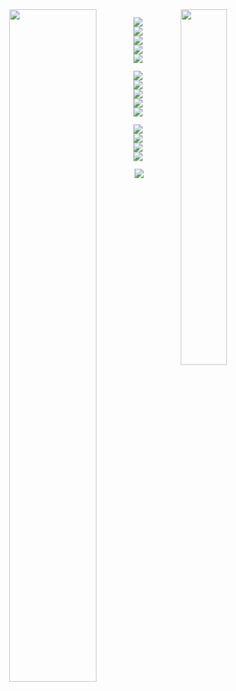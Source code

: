 <center class="half">
<img align="left" width="55%" src="https://github-readme-stats.vercel.app/api?username=CookedMelon&include_all_commits=true&count_private-true&custom_title=CookedMelon'%20GitHub%20Stats&line_height=30&show_icons=true&hide_border=true&bg_color=192133&title_color=efb752&icon_color=efb752&text_color=70bed9">
<img align="right" width="40%" src="https://github-readme-stats.vercel.app/api/top-langs/?username=CookedMelon">
</center>



<span > <img src="https://img.shields.io/badge/-HTML5-E34F26?style=flat-square&logo=html5&logoColor=white" /> <img src="https://img.shields.io/badge/-CSS3-1572B6?style=flat-square&logo=css3" /> <img src="https://img.shields.io/badge/-JavaScript-oringe?style=flat-square&logo=javascript" /> <img src="https://img.shields.io/badge/-Go-blue?style=flat-73cddc&logo=Go&logoColor=white" /> <img src="https://img.shields.io/badge/-Cpp-purple?style=flat-square&logo=C&logoColor=white" /></span>

<span > <img src="https://img.shields.io/badge/-Python-306998?style=flat-square&logo=Python&logoColor=white" /><img src="https://img.shields.io/badge/-Docker-0199c4?style=flat-square&logo=docker&logoColor=white" />  <img src="https://img.shields.io/badge/-Vue-42b883?style=flat-square&logo=V&logoColor=white" /> <img src="https://img.shields.io/badge/-linux-blue?style=flat-333333&logo=linux&logoColor=white" /> <img src="https://img.shields.io/badge/-Mysql-F29111?style=flat-square&logo=mysql&logoColor=white" /></span>

<span > <img src="https://img.shields.io/badge/-Django-0199c4?style=flat-092E20&logo=Django&logoColor=white" /> <img src="https://img.shields.io/badge/-Shell-ed1c24?style=flat-092E20&logo=Shell&logoColor=white" /><img src="https://img.shields.io/badge/-Typescript-007Acc?style=flat-092E20&logo=typescript&logoColor=white" /><img src="https://img.shields.io/badge/-Mini program-9de60b?style=flat-092E20&logo=Wechat&logoColor=white" /></span>



<div align="center"> <img src="https://github-profile-trophy.vercel.app/?username=CookedMelon" /> </div>
